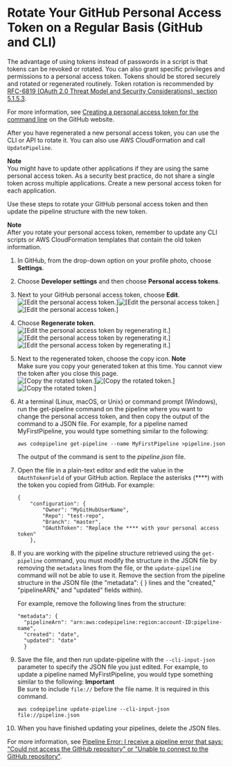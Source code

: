 # Rotate Your GitHub Personal Access Token on a Regular Basis \(GitHub and CLI\)<a name="GitHub-rotate-personal-token-CLI"></a>

The advantage of using tokens instead of passwords in a script is that tokens can be revoked or rotated\. You can also grant specific privileges and permissions to a personal access token\. Tokens should be stored securely and rotated or regenerated routinely\. Token rotation is recommended by [RFC\-6819 \(OAuth 2\.0 Threat Model and Security Considerations\), section 5\.1\.5\.3](https://tools.ietf.org/html/rfc6819#section-5.1.5.3)\.

For more information, see [Creating a personal access token for the command line](https://help.github.com/articles/creating-an-access-token-for-command-line-use/) on the GitHub website\. 

After you have regenerated a new personal access token, you can use the CLI or API to rotate it\. You can also use AWS CloudFormation and call `UpdatePipeline`\.

**Note**  
 You might have to update other applications if they are using the same personal access token\. As a security best practice, do not share a single token across multiple applications\. Create a new personal access token for each application\.

Use these steps to rotate your GitHub personal access token and then update the pipeline structure with the new token\.

**Note**  
After you rotate your personal access token, remember to update any CLI scripts or AWS CloudFormation templates that contain the old token information\.

1. In GitHub, from the drop\-down option on your profile photo, choose **Settings**\. 

1. Choose **Developer settings** and then choose **Personal access tokens**\.

1. Next to your GitHub personal access token, choose **Edit**\.  
![\[Edit the personal access token.\]](http://docs.aws.amazon.com/codepipeline/latest/userguide/images/personal-token1.png)![\[Edit the personal access token.\]](http://docs.aws.amazon.com/codepipeline/latest/userguide/)![\[Edit the personal access token.\]](http://docs.aws.amazon.com/codepipeline/latest/userguide/)

1. Choose **Regenerate token**\.  
![\[Edit the personal access token by regenerating it.\]](http://docs.aws.amazon.com/codepipeline/latest/userguide/images/personal-token2.png)![\[Edit the personal access token by regenerating it.\]](http://docs.aws.amazon.com/codepipeline/latest/userguide/)![\[Edit the personal access token by regenerating it.\]](http://docs.aws.amazon.com/codepipeline/latest/userguide/)

1. Next to the regenerated token, choose the copy icon\.
**Note**  
Make sure you copy your generated token at this time\. You cannot view the token after you close this page\.  
![\[Copy the rotated token.\]](http://docs.aws.amazon.com/codepipeline/latest/userguide/images/personal-token3.png)![\[Copy the rotated token.\]](http://docs.aws.amazon.com/codepipeline/latest/userguide/)![\[Copy the rotated token.\]](http://docs.aws.amazon.com/codepipeline/latest/userguide/)

1. At a terminal \(Linux, macOS, or Unix\) or command prompt \(Windows\), run the get\-pipeline command on the pipeline where you want to change the personal access token, and then copy the output of the command to a JSON file\. For example, for a pipeline named MyFirstPipeline, you would type something similar to the following:

   ```
   aws codepipeline get-pipeline --name MyFirstPipeline >pipeline.json
   ```

   The output of the command is sent to the *pipeline\.json* file\.

1. Open the file in a plain\-text editor and edit the value in the `OAuthTokenField` of your GitHub action\. Replace the asterisks \(\*\*\*\*\) with the token you copied from GitHub\. For example:

   ```
   {
       "configuration": {
           "Owner": "MyGitHubUserName",
           "Repo": "test-repo",
           "Branch": "master",
           "OAuthToken": "Replace the **** with your personal access token"
       },
   ```

1. If you are working with the pipeline structure retrieved using the `get-pipeline` command, you must modify the structure in the JSON file by removing the `metadata` lines from the file, or the `update-pipeline` command will not be able to use it\. Remove the section from the pipeline structure in the JSON file \(the "metadata": \{ \} lines and the "created," "pipelineARN," and "updated" fields within\)\.

   For example, remove the following lines from the structure: 

   ```
   "metadata": {  
     "pipelineArn": "arn:aws:codepipeline:region:account-ID:pipeline-name",
     "created": "date",
     "updated": "date"
     }
   ```

1. Save the file, and then run update\-pipeline with the `--cli-input-json` parameter to specify the JSON file you just edited\. For example, to update a pipeline named MyFirstPipeline, you would type something similar to the following:
**Important**  
Be sure to include `file://` before the file name\. It is required in this command\.

   ```
   aws codepipeline update-pipeline --cli-input-json file://pipeline.json
   ```

1. When you have finished updating your pipelines, delete the JSON files\.

For more information, see [Pipeline Error: I receive a pipeline error that says: "Could not access the GitHub repository" or "Unable to connect to the GitHub repository"](troubleshooting.md#troubleshooting-gs2)\.